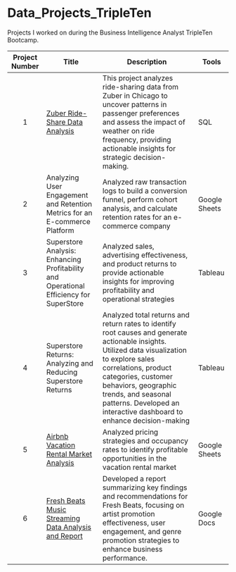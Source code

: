 # Data_Projects_TripleTen
Projects I worked on during the Business Intelligence Analyst TripleTen Bootcamp.


| Project Number | Title | Description | Tools |
| :-----------: | ----------- |----------- |------------ |
| 1 | [Zuber Ride-Share Data Analysis](https://github.com/rubythedev/ride-share-data-analysis/tree/main) | This project analyzes ride-sharing data from Zuber in Chicago to uncover patterns in passenger preferences and assess the impact of weather on ride frequency, providing actionable insights for strategic decision-making. | SQL |
| 2 | Analyzing User Engagement and Retention Metrics for an E-commerce Platform | Analyzed raw transaction logs to build a conversion funnel, perform cohort analysis, and calculate retention rates for an e-commerce company | Google Sheets |
| 3 | Superstore Analysis: Enhancing Profitability and Operational Efficiency for SuperStore | Analyzed sales, advertising effectiveness, and product returns to provide actionable insights for improving profitability and operational strategies | Tableau |
| 4 | Superstore Returns: Analyzing and Reducing Superstore Returns | Analyzed total returns and return rates to identify root causes and generate actionable insights. Utilized data visualization to explore sales correlations, product categories, customer behaviors, geographic trends, and seasonal patterns. Developed an interactive dashboard to enhance decision-making | Tableau |
| 5 | [Airbnb Vacation Rental Market Analysis](https://github.com/rubythedev/nyc-airbnb-market-analysis/tree/main) | Analyzed pricing strategies and occupancy rates to identify profitable opportunities in the vacation rental market | Google Sheets |
| 6 | [Fresh Beats Music Streaming Data Analysis and Report](https://github.com/rubythedev/music-streaming-data-analysis/tree/main) | Developed a report summarizing key findings and recommendations for Fresh Beats, focusing on artist promotion effectiveness, user engagement, and genre promotion strategies to enhance business performance. | Google Docs |

